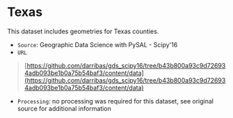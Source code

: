 # Texas

This dataset includes geometries for Texas counties.

- `Source`: Geographic Data Science with PySAL - Scipy'16
- `URL`

> [https://github.com/darribas/gds_scipy16/tree/b43b800a93c9d726934adb093be1b0a75b54baf3/content/data](https://github.com/darribas/gds_scipy16/tree/b43b800a93c9d726934adb093be1b0a75b54baf3/content/data)

- `Processing`:  no processing was required for this dataset, see original source for additional information
